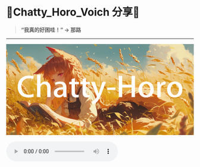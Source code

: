# 🍿**Chatty_Horo_Voich 分享**🍿
> **“我真的好困哇！” -> 那路**
---
![alt text](src/img-1.jpg)

![alt text](src/output(2).wav)
